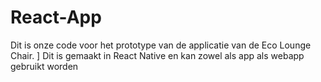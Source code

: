 # React-App

Dit is onze code voor het prototype van de applicatie van de Eco Lounge Chair. ]
Dit is gemaakt in React Native en kan zowel als app als webapp gebruikt worden
